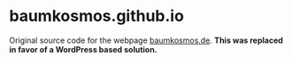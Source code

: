 # baumkosmos.github.io
Original source code for the webpage [baumkosmos.de](http://baumkosmos.de). **This was replaced in favor of a WordPress based solution.**
